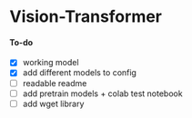 # Vision-Transformer

#### To-do
- [x] working model
- [x] add different models to config
- [ ] readable readme
- [ ] add pretrain models + colab test notebook
- [ ] add wget library
